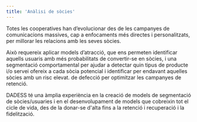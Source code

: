 ```yaml
---
title: 'Anàlisi de sòcies'
---
```


Totes les cooperatives han d’evolucionar des de les campanyes de comunicacions massives, cap a enfocaments més directes i personalitzats, per millorar les relacions amb les seves sòcies.

Això requereix aplicar models d’atracció, que ens permeten identificar aquells usuaris amb més probabilitats de convertir-se en sòcies, i una segmentació comportamental per ajudar a detectar quin tipus de producte i/o servei ofereix a cada sòcia potencial i identificar per endavant aquelles sòcies amb un risc elevat. de defecció per optimitzar les campanyes de retenció.

DADESS té una àmplia experiència en la creació de models de segmentació de sòcies/usuaries i en el desenvolupament de models que cobreixin tot el cicle de vida, des de la donar-se d'alta fins a la retenció i recuperació i la fidelització.

